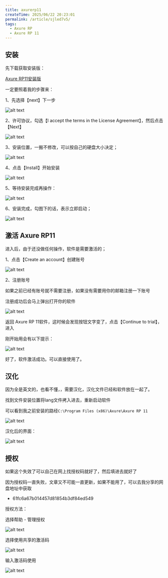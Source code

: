 ```yaml
---
title: axurerp11
createTime: 2025/06/22 20:23:01
permalink: /article/sjled7v5/
tags:
  - Axure RP
  - Axure RP 11
---
```


## 安装

先下载获取安装版：

[Axure RP11安装版](https://pan.quark.cn/s/8c3c4c266032)

一定要照着我的步骤来：

1、先选择【next】下一步

![alt text](1.png)


2、许可协议，勾选【I accept the terms in the License Agreement】，然后点击【Next】

![alt text](2.png)

3、安装位置，一搬不修改，可以按自己的硬盘大小决定；

![alt text](3.png)

4、点击【Install】开始安装

![alt text](4.png)

5、等待安装完成再操作：

![alt text](5.png)

6、安装完成，勾图下的话，表示立即启动；

![alt text](6.png)

## 激活 Axure RP11

进入后，由于还没做任何操作，软件是需要激活的；

1、点击【Create an account】创建账号

![alt text](7.png)

2、注册账号

如果之前已经有账号就不需要注册，如果没有需要用你的邮箱注册一下账号

注册成功后会马上弹出打开你的软件

![alt text](8.png)

返回 Axure RP 11软件，这时候会发现按钮文字变了，点击【Continue to trial】，进入

刚开始用会有以下提示：

![alt text](9.png)

好了，软件激活成功。可以直接使用了。

## 汉化

因为全是英文的，也看不懂，，需要汉化，汉化文件已经和软件放在一起了。

找到文件安装位置将lang文件拷入进去，重新启动软件

可以看到我之前安装的路经`C:\Program Files (x86)\Axure\Axure RP 11`


![alt text](10.png)

汉化后的界面：

![alt text](11.png)


## 授权

如果这个失效了可以自己在网上找授权码就好了，然后填进去就好了

因为授权码一直失败，文章又不可能一直更新，如果不能用了，可以去我分享的网盘地址中获取

- 61fc6a67b014457d81854b3df84ed549


授权方法：

选择帮助 - 管理授权

![alt text](12.png)

选择使用共享的激活码

![alt text](13.png)

输入激活码使用

![alt text](14.png)